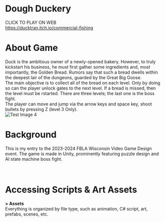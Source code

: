 # Dough Duckery
CLICK TO PLAY ON WEB<br>
https://ducktran.itch.io/commercial-fishing <br>
# About Game
Duck is the ambitious owner of a newly-opened bakery. However, to truly kickstart his business, he must first gather some ingredients and, most importantly, the Golden Bread. Rumors say that such a bread dwells within the deepest lair of the dungeons, guarded by the Great Big Goose. <br>
The main objective is to collect all of the bread on each level. Only by doing so can the player unlock gates to the next level. If a bread is missed, then the level must be rstarted. There are three levels; the last one is the boss fight. <br>
The player can move and jump via the arrow keys and space key, shoot bullets by pressing Z (level 3 Only). <br>
![Test Image 4](https://img.itch.zone/aW1nLzIxMjM3MzgyLnBuZw==/315x250%23c/EMZsxQ.png)
 <br>
# Background
This is my entry to the 2023-2024 FBLA Wisconsin Video Game Design event. The game is made in Unity, prominently featuring puzzle design and AI state machine boss fight.<br>
<br>
<br>
# Accessing Scripts & Art Assets
**> Assets** <br>
Everything is organized by file type, such as animation, C# script, art, prefabs, scenes, etc.
